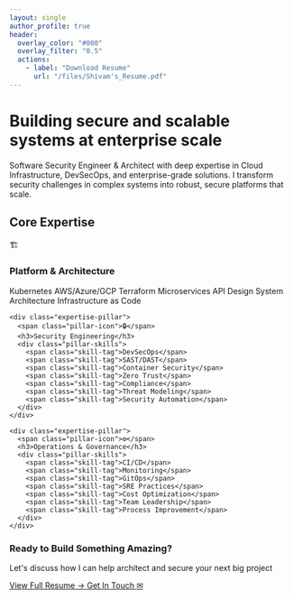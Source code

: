 ```yaml
---
layout: single
author_profile: true
header:
  overlay_color: "#000"
  overlay_filter: "0.5"
  actions:
    - label: "Download Resume"
      url: "/files/Shivam's_Resume.pdf"
---
```


<div class="homepage-hero">
  <div class="hero-content">
    <h1 class="hero-tagline">Building <span class="highlight">secure</span> and <span class="highlight">scalable</span> systems at enterprise scale</h1>
    <p class="hero-description">Software Security Engineer & Architect with deep expertise in Cloud Infrastructure, DevSecOps, and enterprise-grade solutions. I transform security challenges in complex systems into robust, secure platforms that scale.</p>
  </div>
</div>

<div class="expertise-showcase">
  <div class="section-header">
    <h2>Core Expertise</h2>
  </div>
  
  <div class="expertise-grid">
    <div class="expertise-pillar featured">
      <span class="pillar-icon">🏗️</span>
      <h3>Platform & Architecture</h3>
      <div class="pillar-skills">
        <span class="skill-tag">Kubernetes</span>
        <span class="skill-tag">AWS/Azure/GCP</span>
        <span class="skill-tag">Terraform</span>
        <span class="skill-tag">Microservices</span>
        <span class="skill-tag">API Design</span>
        <span class="skill-tag">System Architecture</span>
        <span class="skill-tag">Infrastructure as Code</span>
      </div>
    </div>
    
    <div class="expertise-pillar">
      <span class="pillar-icon">🔒</span>
      <h3>Security Engineering</h3>
      <div class="pillar-skills">
        <span class="skill-tag">DevSecOps</span>
        <span class="skill-tag">SAST/DAST</span>
        <span class="skill-tag">Container Security</span>
        <span class="skill-tag">Zero Trust</span>
        <span class="skill-tag">Compliance</span>
        <span class="skill-tag">Threat Modeling</span>
        <span class="skill-tag">Security Automation</span>
      </div>
    </div>
    
    <div class="expertise-pillar">
      <span class="pillar-icon">⚙️</span>
      <h3>Operations & Governance</h3>
      <div class="pillar-skills">
        <span class="skill-tag">CI/CD</span>
        <span class="skill-tag">Monitoring</span>
        <span class="skill-tag">GitOps</span>
        <span class="skill-tag">SRE Practices</span>
        <span class="skill-tag">Cost Optimization</span>
        <span class="skill-tag">Team Leadership</span>
        <span class="skill-tag">Process Improvement</span>
      </div>
    </div>
  </div>
</div>

<!-- <div class="value-proposition">
  <div class="value-grid">
    <div class="value-item">
      <div class="value-number">99.9%</div>
      <div class="value-label">System Uptime Achieved</div>
    </div>
    <div class="value-item">
      <div class="value-number">24/7</div>
      <div class="value-label">Production Support</div>
    </div>
  </div>
</div> -->

<div class="cta-section">
  <div class="cta-content">
    <h3>Ready to Build Something Amazing?</h3>
    <p>Let's discuss how I can help architect and secure your next big project</p>
  </div>
  <div class="cta-buttons">
    <a href="/cv/" class="cta-btn primary">
      <span>View Full Resume</span>
      <span>→</span>
    </a>
    <a href="https://www.linkedin.com/in/shivamvv/" class="cta-btn secondary" target="_blank">
      <span>Get In Touch</span>
      <span>✉</span>
    </a>
  </div>
</div>

